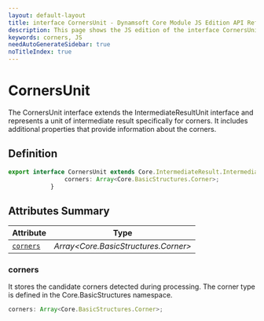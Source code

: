```yaml
---
layout: default-layout
title: interface CornersUnit - Dynamsoft Core Module JS Edition API Reference
description: This page shows the JS edition of the interface CornersUnit in Dynamsoft Core Module.
keywords: corners, JS
needAutoGenerateSidebar: true
noTitleIndex: true
---
```


# CornersUnit

The CornersUnit interface extends the IntermediateResultUnit interface and represents a unit of intermediate result specifically for corners. It includes additional properties that provide information about the corners.

## Definition

```ts
export interface CornersUnit extends Core.IntermediateResult.IntermediateResultUnit {
                corners: Array<Core.BasicStructures.Corner>;
            }
```

## Attributes Summary

| Attribute               | Type |
|----------------------|-------------|
| [`corners`](#corners) | *Array<Core.BasicStructures.Corner>* |

### corners

It stores the candidate corners detected during processing. The corner type is defined in the Core.BasicStructures namespace.

```ts
corners: Array<Core.BasicStructures.Corner>;
```